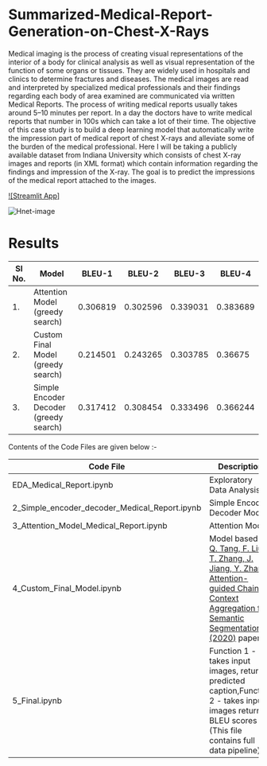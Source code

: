 # Summarized-Medical-Report-Generation-on-Chest-X-Rays
Medical imaging is the process of creating visual representations of the interior of a body for clinical analysis as well as visual representation of the function of some organs or tissues. They are widely used in hospitals and clinics to determine fractures and diseases. The medical images are read and interpreted by specialized medical professionals and their findings regarding each body of area examined are communicated via written Medical Reports. The process of writing medical reports usually takes around 5–10 minutes per report. In a day the doctors have to write medical reports that number in 100s which can take a lot of their time. The objective of this case study is to build a deep learning model that automatically write the impression part of medical report of chest X-rays and alleviate some of the burden of the medical professional. Here I will be taking a publicly available dataset from Indiana University which consists of chest X-ray images and reports (in XML format) which contain information regarding the findings and impression of the X-ray. The goal is to predict the impressions of the medical report attached to the images.


[![Streamlit App]](https://share.streamlit.io/fastio19/summarized-medical-report-generation-on-chest-x-rays/main/final.py)

![Hnet-image](https://user-images.githubusercontent.com/12584994/115959582-de0aaf00-a4da-11eb-9695-319030527a4e.gif)


# Results
| Sl No. | Model | BLEU-1 | BLEU-2 | BLEU-3 | BLEU-4
| - | --------------------- | ----------- | -- | -- | -- |
| 1. | Attention Model (greedy search) | 0.306819 | 0.302596 | 0.339031 | 	0.383689 |
| 2. | Custom Final Model (greedy search) | 0.214501 |	0.243265 |	0.303785 |	0.36675 |
| 3. | Simple Encoder Decoder (greedy search) | 0.317412 |	0.308454 |	0.333496 |	0.366244 |

Contents of the Code Files are given below :-

| Code File | Description  | 
| ----  | --------- |
| EDA_Medical_Report.ipynb   | Exploratory Data Analysis|
| 2_Simple_encoder_decoder_Medical_Report.ipynb   | Simple Encoder Decoder Model |
| 3_Attention_Model_Medical_Report.ipynb    | Attention Model|
| 4_Custom_Final_Model.ipynb   | Model based on [Q. Tang, F. Liu, T. Zhang, J. Jiang, Y. Zhang, Attention-guided Chained Context Aggregation for Semantic Segmentation (2020)](https://arxiv.org/abs/2002.12041v3) paper|
| 5_Final.ipynb    |  	Function 1 - takes input images, returns predicted caption,Function 2 - takes input images returns BLEU scores (This file contains full data pipeline)|
